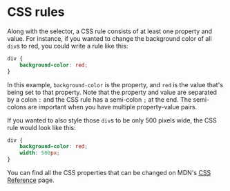 # CSS rules

Along with the selector, a CSS rule consists of at least one property and value. For instance, if you wanted to change the background color of all `div`s to red, you could write a rule like this:

```css
div {
    background-color: red;
}
```

In this example, `background-color` is the property, and `red` is the value that's being set to that property. Note that the property and value are separated by a colon `:` and the CSS rule has a semi-colon `;` at the end. The semi-colons are important when you have multiple property-value pairs.

If you wanted to also style those `div`s to be only 500 pixels wide, the CSS rule would look like this:

```css
div {
    background-color: red;
    width: 500px;
}
```

You can find all the CSS properties that can be changed on MDN's [CSS Reference](https://developer.mozilla.org/en-US/docs/Web/CSS/Reference) page.